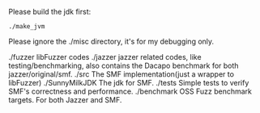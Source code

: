 Please build the jdk first:

`./make_jvm`

Please ignore the ./misc directory, it's for my debugging only.

./fuzzer	libFuzzer codes
./jazzer	jazzer related codes, like testing/benchmarking, also contains the Dacapo benchmark for both jazzer/original/smf.
./src		The SMF implementation(just a wrapper to libFuzzer)
./SunnyMilkJDK	The jdk for SMF.
./tests		Simple tests to verify SMF's correctness and performance.
./benchmark	OSS Fuzz benchmark targets. For both Jazzer and SMF.
